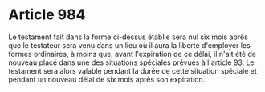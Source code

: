 # Article 984

Le testament fait dans la forme ci-dessus établie sera nul six mois après que le testateur sera venu dans un lieu où il aura la liberté d'employer les formes ordinaires, à moins que, avant l'expiration de ce délai, il n'ait été de nouveau placé dans une des situations spéciales prévues à l'article <a href='/code-civil/livre-ier-des-personnes/titre-ii-des-actes-de-letat-civil/chapitre-v-des-actes-de-letat-civil-concernant-les-militaires-et-marins-dans-certains-cas-speciaux/93.md' title='Code civil - art. 93 (V)'>93</a>. Le testament sera alors valable pendant la durée de cette situation spéciale et pendant un nouveau délai de six mois après son expiration.